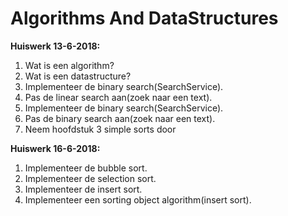 # Algorithms And DataStructures


**Huiswerk 13-6-2018:** 
1. Wat is een algorithm?
2. Wat is een datastructure?
3. Implementeer de binary search(SearchService).
4. Pas de linear search aan(zoek naar een text).
5. Implementeer de binary search(SearchService).
6. Pas de binary search aan(zoek naar een text).
7. Neem hoofdstuk 3 simple sorts door

**Huiswerk 16-6-2018:**
1. Implementeer de bubble sort.
2. Implementeer de selection sort.
3. Implementeer de insert sort.
4. Implementeer een sorting object algorithm(insert sort).